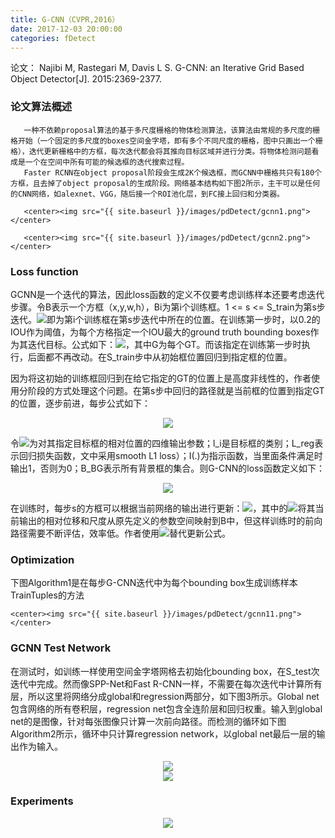 ```yaml
---
title: G-CNN（CVPR,2016）
date: 2017-12-03 20:00:00
categories: fDetect
---
```


<script type="text/javascript" src="http://cdn.mathjax.org/mathjax/latest/MathJax.js?config=default"></script>

论文： Najibi M, Rastegari M, Davis L S. G-CNN: an Iterative Grid Based Object Detector[J]. 2015:2369-2377.

### 论文算法概述

       一种不依赖proposal算法的基于多尺度栅格的物体检测算法，该算法由常规的多尺度的栅格开始（一个固定的多尺度的boxes空间金字塔，即有多个不同尺度的栅格，图中只画出一个栅格），迭代更新栅格中的方框，每次迭代都会将其推向目标区域并进行分类。将物体检测问题看成是一个在空间中所有可能的候选框的迭代搜索过程。
       Faster RCNN在object proposal阶段会生成2K个候选框，而GCNN中栅格共只有180个方框，且去掉了object proposal的生成阶段。网络基本结构如下图2所示，主干可以是任何的CNN网络，如alexnet、VGG，随后接一个ROI池化层，到FC接上回归和分类器。

	   <center><img src="{{ site.baseurl }}/images/pdDetect/gcnn1.png"></center>
	   
	   <center><img src="{{ site.baseurl }}/images/pdDetect/gcnn2.png"></center>
	   
### Loss function

   GCNN是一个迭代的算法，因此loss函数的定义不仅要考虑训练样本还要考虑迭代步骤。令B表示一个方框（x,y,w,h），Bi为第i个训练框。1 <= s <= S_train为第s步迭代。<img src="{{ site.baseurl }}/images/pdDetect/gcnn3.png">即为第i个训练框在第s步迭代中所在的位置。在训练第一步时，以0.2的IOU作为阈值，为每个方格指定一个IOU最大的ground truth bounding boxes作为其迭代目标。公式如下：<img src="{{ site.baseurl }}/images/pdDetect/gcnn4.png">，其中G为每个GT。而该指定在训练第一步时执行，后面都不再改动。在S_train步中从初始框位置回归到指定框的位置。
   
   因为将这初始的训练框回归到在给它指定的GT的位置上是高度非线性的，作者使用分阶段的方式处理这个问题。在第s步中回归的路径就是当前框的位置到指定GT的位置，逐步前进，每步公式如下：
   
   <center><img src="{{ site.baseurl }}/images/pdDetect/gcnn5.png"></center>
   
   令<img src="{{ site.baseurl }}/images/pdDetect/gcnn6.png">为对其指定目标框的相对位置的四维输出参数；l_i是目标框的类别；L_reg表示回归损失函数，文中采用smooth L1 loss）；I(.)为指示函数，当里面条件满足时输出1，否则为0；B_BG表示所有背景框的集合。则G-CNN的loss函数定义如下：
   
   <center><img src="{{ site.baseurl }}/images/pdDetect/gcnn7.png"></center>
   
   在训练时，每步s的方框可以根据当前网络的输出进行更新：<img src="{{ site.baseurl }}/images/pdDetect/gcnn8.png">，其中的<img src="{{ site.baseurl }}/images/pdDetect/gcnn9.png">将其当前输出的相对位移和尺度从原先定义的参数空间映射到B中，但这样训练时的前向路径需要不断评估，效率低。作者使用<img src="{{ site.baseurl }}/images/pdDetect/gcnn10.png">替代更新公式。
   
### Optimization

   下图Algorithm1是在每步G-CNN迭代中为每个bounding box生成训练样本TrainTuples的方法

    <center><img src="{{ site.baseurl }}/images/pdDetect/gcnn11.png"></center>
	
### GCNN Test Network

   在测试时，如训练一样使用空间金字塔网格去初始化bounding box，在S_test次迭代中完成。然而像SPP-Net和Fast R-CNN一样，不需要在每次迭代中计算所有层，所以这里将网络分成global和regression两部分，如下图3所示。Global net包含网络的所有卷积层，regression net包含全连阶层和回归权重。输入到global net的是图像，针对每张图像只计算一次前向路径。而检测的循环如下图Algorithm2所示，循环中只计算regression network，以global net最后一层的输出作为输入。
	
   <center><img src="{{ site.baseurl }}/images/pdDetect/gcnn12.png"></center>
   
   <center><img src="{{ site.baseurl }}/images/pdDetect/gcnn13.png"></center>
   
### Experiments

<center><img src="{{ site.baseurl }}/images/pdDetect/gcnn14.png"></center>